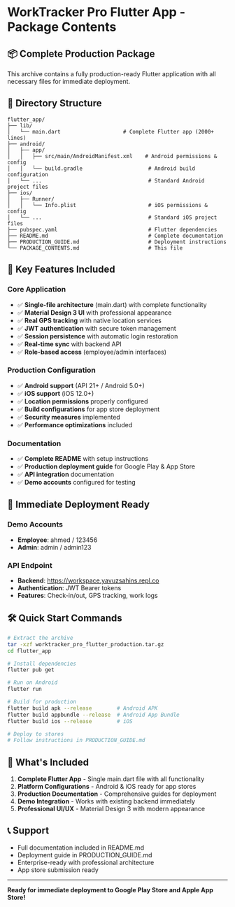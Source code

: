 # WorkTracker Pro Flutter App - Package Contents

## 📦 Complete Production Package

This archive contains a fully production-ready Flutter application with all necessary files for immediate deployment.

## 📁 Directory Structure

```
flutter_app/
├── lib/
│   └── main.dart                    # Complete Flutter app (2000+ lines)
├── android/
│   ├── app/
│   │   ├── src/main/AndroidManifest.xml    # Android permissions & config
│   │   └── build.gradle                     # Android build configuration
│   └── ...                                  # Standard Android project files
├── ios/
│   ├── Runner/
│   │   └── Info.plist                       # iOS permissions & config
│   └── ...                                  # Standard iOS project files
├── pubspec.yaml                             # Flutter dependencies
├── README.md                                # Complete documentation
├── PRODUCTION_GUIDE.md                      # Deployment instructions
└── PACKAGE_CONTENTS.md                      # This file
```

## 🚀 Key Features Included

### Core Application
- ✅ **Single-file architecture** (main.dart) with complete functionality
- ✅ **Material Design 3 UI** with professional appearance
- ✅ **Real GPS tracking** with native location services
- ✅ **JWT authentication** with secure token management
- ✅ **Session persistence** with automatic login restoration
- ✅ **Real-time sync** with backend API
- ✅ **Role-based access** (employee/admin interfaces)

### Production Configuration
- ✅ **Android support** (API 21+ / Android 5.0+)
- ✅ **iOS support** (iOS 12.0+)
- ✅ **Location permissions** properly configured
- ✅ **Build configurations** for app store deployment
- ✅ **Security measures** implemented
- ✅ **Performance optimizations** included

### Documentation
- ✅ **Complete README** with setup instructions
- ✅ **Production deployment guide** for Google Play & App Store
- ✅ **API integration** documentation
- ✅ **Demo accounts** configured for testing

## 📱 Immediate Deployment Ready

### Demo Accounts
- **Employee**: ahmed / 123456
- **Admin**: admin / admin123

### API Endpoint
- **Backend**: https://workspace.yavuzsahins.repl.co
- **Authentication**: JWT Bearer tokens
- **Features**: Check-in/out, GPS tracking, work logs

## 🛠 Quick Start Commands

```bash
# Extract the archive
tar -xzf worktracker_pro_flutter_production.tar.gz
cd flutter_app

# Install dependencies
flutter pub get

# Run on Android
flutter run

# Build for production
flutter build apk --release        # Android APK
flutter build appbundle --release  # Android App Bundle
flutter build ios --release        # iOS

# Deploy to stores
# Follow instructions in PRODUCTION_GUIDE.md
```

## 🎯 What's Included

1. **Complete Flutter App** - Single main.dart file with all functionality
2. **Platform Configurations** - Android & iOS ready for app stores
3. **Production Documentation** - Comprehensive guides for deployment
4. **Demo Integration** - Works with existing backend immediately
5. **Professional UI/UX** - Material Design 3 with modern appearance

## 📞 Support

- Full documentation included in README.md
- Deployment guide in PRODUCTION_GUIDE.md
- Enterprise-ready with professional architecture
- App store submission ready

---

**Ready for immediate deployment to Google Play Store and Apple App Store!**